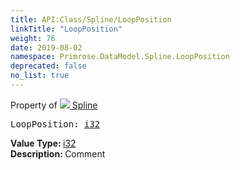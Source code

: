 ```yaml
---
title: API:Class/Spline/LoopPosition
linkTitle: "LoopPosition"
weight: 76
date: 2019-08-02
namespace: Primrose.DataModel.Spline.LoopPosition
deprecated: false
no_list: true
---
```

Property of <a href="/docs/api-reference/Class/Spline"><img src="/icons/silk/curve.png"/>&nbsp;Spline</a>
<pre class="method-declaration">
LoopPosition: <a class="type" href="/docs/api-reference/System/Primitives#int32">i32</a></pre>
<b>Value Type: </b>
<a class="type" href="/docs/api-reference/System/Primitives#int32">i32</a>
<br/>
<b>Description: </b>
Comment

